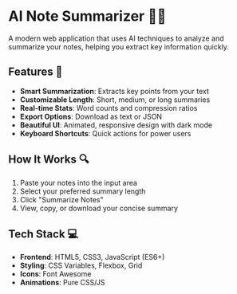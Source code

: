 # AI Note Summarizer 🧠✨

A modern web application that uses AI techniques to analyze and summarize your notes, helping you extract key information quickly.


## Features 🚀

- **Smart Summarization**: Extracts key points from your text
- **Customizable Length**: Short, medium, or long summaries
- **Real-time Stats**: Word counts and compression ratios
- **Export Options**: Download as text or JSON
- **Beautiful UI**: Animated, responsive design with dark mode
- **Keyboard Shortcuts**: Quick actions for power users

## How It Works 🔍

1. Paste your notes into the input area
2. Select your preferred summary length
3. Click "Summarize Notes"
4. View, copy, or download your concise summary

## Tech Stack 💻

- **Frontend**: HTML5, CSS3, JavaScript (ES6+)
- **Styling**: CSS Variables, Flexbox, Grid
- **Icons**: Font Awesome
- **Animations**: Pure CSS/JS

